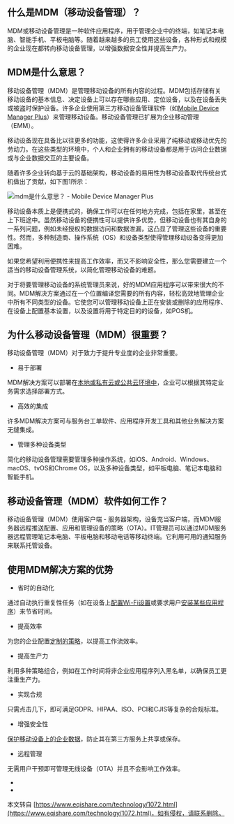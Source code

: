 什么是MDM（移动设备管理）？
---------------

MDM或移动设备管理是一种软件应用程序，用于管理企业中的终端，如笔记本电脑、智能手机、平板电脑等。随着越来越多的员工使用这些设备，各种形式和规模的企业现在都转向移动设备管理，以增强数据安全性并提高生产力。

MDM是什么意思？
---------

移动设备管理（MDM）是管理移动设备的所有内容的过程。MDM包括存储有关移动设备的基本信息、决定设备上可以存在哪些应用、定位设备，以及在设备丢失或被盗时保护设备。许多企业使用第三方移动设备管理软件（如[Mobile Device Manager Plus](https://www.eqishare.com/)）来管理移动设备。移动设备管理已扩展为企业移动管理（EMM）。

移动设备现在具备比以往更多的功能，这使得许多企业采用了纯移动或移动优先的劳动力。在这些类型的环境中，个人和企业拥有的移动设备都是用于访问企业数据或与企业数据交互的主要设备。

随着许多企业转向基于云的基础架构，移动设备的易用性为移动设备取代传统台式机做出了贡献，如下图1所示：

![mdm是什么意思？ - Mobile Device Manager Plus](https://www.manageengine.cn/mobile-device-management/images/whatismdm.PNG)

移动设备本质上是便携式的，确保工作可以在任何地方完成，包括在家里，甚至在上下班途中。虽然移动设备的便携性可以提供许多优势，但移动设备也有其自身的一系列问题，例如未经授权的数据访问和数据泄漏，这凸显了管理这些设备的重要性。然而，多种制造商、操作系统（OS）和设备类型使得管理移动设备变得更加困难。

如果您希望利用便携性来提高工作效率，而又不影响安全性，那么您需要建立一个适当的移动设备管理系统，以简化管理移动设备的难题。

对于将要管理移动设备的系统管理员来说，好的MDM应用程序可以带来很大的不同。MDM解决方案通过在一个位置编译您需要的所有内容，轻松高效地管理企业中所有不同类型的设备。它使您可以管理移动设备上正在安装或删除的应用程序、在设备上配置基本设置，以及设置将用于特定目的的设备，如POS机。

为什么移动设备管理（MDM）很重要？
------------------

移动设备管理（MDM）对于致力于提升专业度的企业非常重要。

*   易于部署
    

MDM解决方案可以部署在[本地或私有云或公共云环境中](https://www.eqishare.com/)，企业可以根据其特定业务需求选择部署方式。

*   高效的集成
    

许多MDM解决方案可与服务台工单软件、应用程序开发工具和其他业务解决方案无缝集成。

*   管理多种设备类型
    

简化的移动设备管理需要管理多种操作系统，如iOS、Android、Windows、macOS、tvOS和Chrome OS，以及多种设备类型，如平板电脑、笔记本电脑和智能手机。

移动设备管理（MDM）软件如何工作？
------------------

移动设备管理（MDM）使用客户端 - 服务器架构，设备充当客户端，而MDM服务器远程推送配置、应用和管理设备的策略（OTA）。IT管理员可以通过MDM服务器远程管理笔记本电脑、平板电脑和移动电话等移动终端。它利用可用的通知服务来联系托管设备。

使用MDM解决方案的优势
------------

*   省时的自动化
    

通过自动执行重复性任务（如在设备上[配置Wi-Fi设置](https://www.eqishare.com/)或要求用户[安装某些应用程序](https://www.eqishare.com/)）来节省时间。

*   提高效率
    

为您的企业配置[定制的策略](https://www.eqishare.com/)，以提高工作流效率。

*   提高生产力
    

利用多种策略组合，例如在工作时间将非企业应用程序列入黑名单，以确保员工更注重生产力。

*   实现合规
    

只需点击几下，即可满足GDPR、HIPAA、ISO、PCI和CJIS等复杂的合规标准。

*   增强安全性
    

[保护移动设备上的企业数据](https://www.eqishare.com/)，防止其在第三方服务上共享或保存。

*   远程管理
    

无需用户干预即可管理无线设备（OTA）并且不会影响工作效率。

-

-

本文转自 [https://www.eqishare.com/technology/1072.html](https://www.eqishare.com/technology/1072.html)，如有侵权，请联系删除。